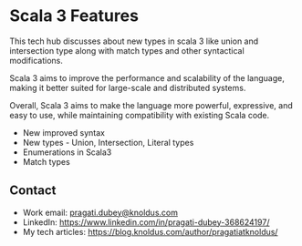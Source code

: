 # Scala 3 Features

This tech hub discusses about new types in scala 3 like union and intersection type along with match types and other syntactical modifications.

Scala 3 aims to improve the performance and scalability of the language, making it better suited for large-scale and distributed systems. 

Overall, Scala 3 aims to make the language more powerful, expressive, and easy to use, while maintaining compatibility with existing Scala code.


- New improved syntax
- New types - Union, Intersection, Literal types
- Enumerations in Scala3
- Match types

## Contact

- Work email: pragati.dubey@knoldus.com
- LinkedIn: https://www.linkedin.com/in/pragati-dubey-368624197/
- My tech articles: https://blog.knoldus.com/author/pragatiatknoldus/
